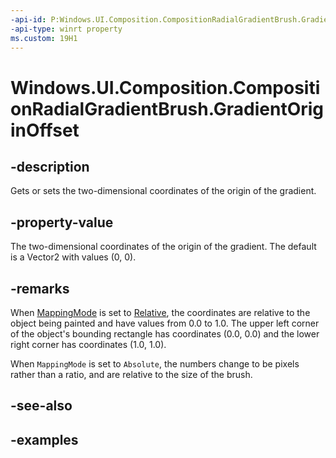 ```yaml
---
-api-id: P:Windows.UI.Composition.CompositionRadialGradientBrush.GradientOriginOffset
-api-type: winrt property
ms.custom: 19H1
---
```


<!-- Property syntax.
public Vector2 GradientOriginOffset { get;  set; }
-->

# Windows.UI.Composition.CompositionRadialGradientBrush.GradientOriginOffset

## -description

Gets or sets the two-dimensional coordinates of the origin of the gradient.



## -property-value

The two-dimensional coordinates of the origin of the gradient. The default is a Vector2 with values (0, 0).

## -remarks

When [MappingMode](compositiongradientbrush_mappingmode.md) is set to [Relative](compositionmappingmode.md), the coordinates are relative to the object being painted and have values from 0.0 to 1.0. The upper left corner of the object's bounding rectangle has coordinates (0.0, 0.0) and the lower right corner has coordinates (1.0, 1.0).

When `MappingMode` is set to `Absolute`, the numbers change to be pixels rather than a ratio, and are relative to the size of the brush.

## -see-also

## -examples

